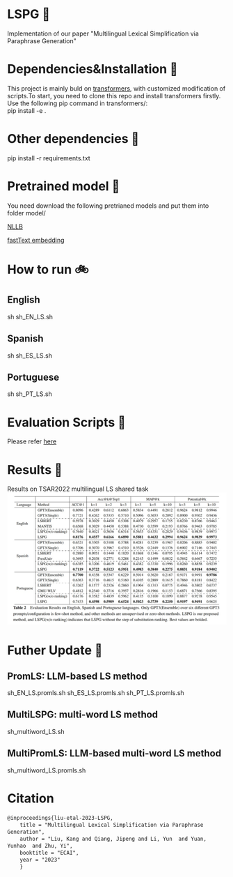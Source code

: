 # LSPG :house_with_garden:
Implementation of our paper "Multilingual Lexical Simplification via Paraphrase
Generation"

# Dependencies&Installation :pushpin:
This project is mainly buld on [transformers](https://github.com/huggingface/transformers/tree/v4.20-release), with customized modification of scripts.To start, you need to clone this repo and install transformers firstly. Use the following pip command in transformers/:  
pip install -e . 

# Other dependencies :pushpin:
pip install -r requirements.txt


# Pretrained model :pushpin:
You need download the following pretrianed models and put them into folder model/  

[NLLB](https://huggingface.co/facebook/nllb-200-3.3B)  

[fastText embedding](https://fasttext.cc/docs/en/crawl-vectors.html)  

# How to run :bike:
## English
sh sh_EN_LS.sh  

## Spanish
sh sh_ES_LS.sh  

## Portuguese
sh sh_PT_LS.sh  

# Evaluation Scripts :pushpin:
Please refer [here](https://github.com/LaSTUS-TALN-UPF/TSAR-2022-Shared-Task)

# Results :pushpin:
Results on TSAR2022 multilingual LS shared task
![](PGLS.jpg)

# Futher Update :rocket:
## PromLS: LLM-based LS method
sh_EN_LS.promls.sh
sh_ES_LS.promls.sh
sh_PT_LS.promls.sh
## MultiLSPG: multi-word LS method
sh_multiword_LS.sh
## MultiPromLS: LLM-based multi-word LS method
sh_multiword_LS.promls.sh

# Citation
<!-- Please cite as: -->
```
@inproceedings{liu-etal-2023-LSPG,
    title = "Multilingual Lexical Simplification via Paraphrase Generation",
    author = "Liu, Kang and Qiang, Jipeng and Li, Yun  and Yuan, Yunhao  and Zhu, Yi",
    booktitle = "ECAI",
    year = "2023"
    }
```

